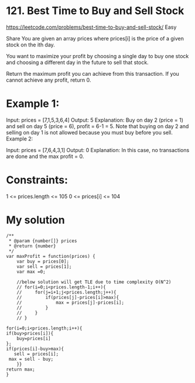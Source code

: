 # 121. Best Time to Buy and Sell Stock
https://leetcode.com/problems/best-time-to-buy-and-sell-stock/
Easy

Share
You are given an array prices where prices[i] is the price of a given stock on the ith day.

You want to maximize your profit by choosing a single day to buy one stock and choosing a different day in the future to sell that stock.

Return the maximum profit you can achieve from this transaction. If you cannot achieve any profit, return 0.

 

# Example 1:

Input: prices = [7,1,5,3,6,4]
Output: 5
Explanation: Buy on day 2 (price = 1) and sell on day 5 (price = 6), profit = 6-1 = 5.
Note that buying on day 2 and selling on day 1 is not allowed because you must buy before you sell.
Example 2:

Input: prices = [7,6,4,3,1]
Output: 0
Explanation: In this case, no transactions are done and the max profit = 0.
 

# Constraints:

1 <= prices.length <= 105
0 <= prices[i] <= 104

# My solution
```
/**
 * @param {number[]} prices
 * @return {number}
 */
var maxProfit = function(prices) {
    var buy = prices[0];
    var sell = prices[1];
    var max =0;
    
    //below solution will get TLE due to time complexity O(N^2)
    // for(i=0;i<prices.length-1;i++){
    //     for(j=i+1;j<prices.length;j++){
    //         if(prices[j]-prices[i]>max){
    //             max = prices[j]-prices[i];
    //         }
    //     }    
    // }
    
for(i=0;i<prices.length;i++){
if(buy>prices[i]){
    buy=prices[i] 
};
if(prices[i]-buy>max){
   sell = prices[i];
 max = sell - buy;
    }}
return max;
}
```
